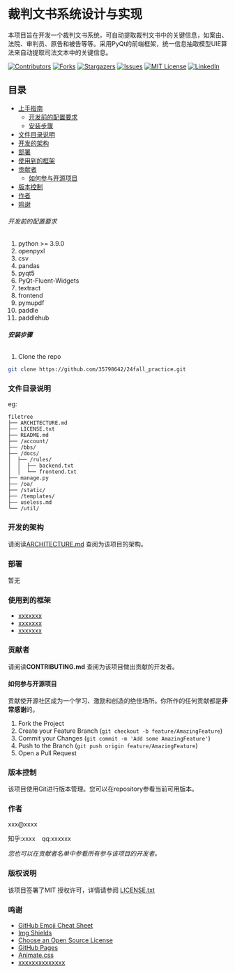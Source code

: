 

# 裁判文书系统设计与实现

本项目旨在开发一个裁判文书系统，可自动提取裁判文书中的关键信息，如案由、法院、审判员、原告和被告等等。采用PyQt的前端框架，统一信息抽取模型UIE算法来自动提取司法文本中的关键信息。

<!-- PROJECT SHIELDS -->

[![Contributors][contributors-shield]][contributors-url]
[![Forks][forks-shield]][forks-url]
[![Stargazers][stars-shield]][stars-url]
[![Issues][issues-shield]][issues-url]
[![MIT License][license-shield]][license-url]
[![LinkedIn][linkedin-shield]][linkedin-url]

 
## 目录

- [上手指南](#上手指南)
  - [开发前的配置要求](#开发前的配置要求)
  - [安装步骤](#安装步骤)
- [文件目录说明](#文件目录说明)
- [开发的架构](#开发的架构)
- [部署](#部署)
- [使用到的框架](#使用到的框架)
- [贡献者](#贡献者)
  - [如何参与开源项目](#如何参与开源项目)
- [版本控制](#版本控制)
- [作者](#作者)
- [鸣谢](#鸣谢)

###### 开发前的配置要求

1. python >= 3.9.0
2. openpyxl
3. csv
4. pandas
5. pyqt5
6. PyQt-Fluent-Widgets
7. textract
8. frontend
9. pymupdf
10. paddle
11. paddlehub

###### **安装步骤**

1. Clone the repo

```sh
git clone https://github.com/35798642/24fall_practice.git
```

### 文件目录说明
eg:

```
filetree 
├── ARCHITECTURE.md
├── LICENSE.txt
├── README.md
├── /account/
├── /bbs/
├── /docs/
│  ├── /rules/
│  │  ├── backend.txt
│  │  └── frontend.txt
├── manage.py
├── /oa/
├── /static/
├── /templates/
├── useless.md
└── /util/

```





### 开发的架构 

请阅读[ARCHITECTURE.md](https://github.com/35798642/24fall_practice/blob/master/ARCHITECTURE.md) 查阅为该项目的架构。

### 部署

暂无

### 使用到的框架

- [xxxxxxx](https://getbootstrap.com)
- [xxxxxxx](https://jquery.com)
- [xxxxxxx](https://laravel.com)

### 贡献者

请阅读**CONTRIBUTING.md** 查阅为该项目做出贡献的开发者。

#### 如何参与开源项目

贡献使开源社区成为一个学习、激励和创造的绝佳场所。你所作的任何贡献都是**非常感谢**的。


1. Fork the Project
2. Create your Feature Branch (`git checkout -b feature/AmazingFeature`)
3. Commit your Changes (`git commit -m 'Add some AmazingFeature'`)
4. Push to the Branch (`git push origin feature/AmazingFeature`)
5. Open a Pull Request



### 版本控制

该项目使用Git进行版本管理。您可以在repository参看当前可用版本。

### 作者

xxx@xxxx

知乎:xxxx  &ensp; qq:xxxxxx    

 *您也可以在贡献者名单中参看所有参与该项目的开发者。*

### 版权说明

该项目签署了MIT 授权许可，详情请参阅 [LICENSE.txt](https://github.com/35798642/24fall_practice/blob/master/LICENSE.txt)

### 鸣谢


- [GitHub Emoji Cheat Sheet](https://www.webpagefx.com/tools/emoji-cheat-sheet)
- [Img Shields](https://shields.io)
- [Choose an Open Source License](https://choosealicense.com)
- [GitHub Pages](https://pages.github.com)
- [Animate.css](https://daneden.github.io/animate.css)
- [xxxxxxxxxxxxxx](https://connoratherton.com/loaders)

<!-- links -->
[your-project-path]:35798642/24fall_practice
[contributors-shield]: https://img.shields.io/github/contributors/35798642/24fall_practice.svg?style=flat-square
[contributors-url]: https://github.com/35798642/24fall_practice/graphs/contributors
[forks-shield]: https://img.shields.io/github/forks/35798642/24fall_practice.svg?style=flat-square
[forks-url]: https://github.com/35798642/24fall_practice/network/members
[stars-shield]: https://img.shields.io/github/stars/35798642/24fall_practice.svg?style=flat-square
[stars-url]: https://github.com/35798642/24fall_practice/stargazers
[issues-shield]: https://img.shields.io/github/issues/35798642/24fall_practice.svg?style=flat-square
[issues-url]: https://img.shields.io/github/issues/35798642/24fall_practice.svg
[license-shield]: https://img.shields.io/github/license/35798642/24fall_practice.svg?style=flat-square
[license-url]: https://github.com/35798642/24fall_practice/blob/master/LICENSE.txt
[linkedin-shield]: https://img.shields.io/badge/-LinkedIn-black.svg?style=flat-square&logo=linkedin&colorB=555
[linkedin-url]: https://linkedin.com/in/shaojintian
